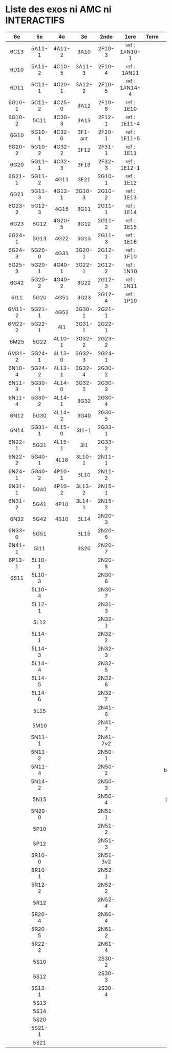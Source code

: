 # Liste des exos ni AMC ni INTERACTIFS

|6e|5e|4e|3e|2nde|1ere|Term|Reste|
|:-:|:-:|:-:|:-:|:-:|:-:|:-:|:-:|
|6C13|5A11-1|4A11-2|3A10|2F10-3|ref : 1AN10-1||MG32_3F13|
|6D10|5A11-2|4C10-5|3A11-3|2F10-4|ref : 1AN11||CM020|
|6D11|5C11-1|4C20-1|3A12-2|2F10-5|ref : 1AN14-4||CM021|
|6G10-1|5C11-2|4C25-0|3A12|2F10-6|ref : 1E10||ExC100|
|6G10-2|5C11|4C30-3|3A13|2F12-1|ref : 1E11-4||HPC100|
|6G10|5G10-1|4C32-0|3F1-act|2F20-1|ref : 1E11-5||PEA11-1|
|6G20-2|5G10-2|4C32-2|3F12|2F31-1|ref : 1E11||PEA11|
|6G20|5G11-1|4C32-3|3F13|2F32-3|ref : 1E12-1||PEA12|
|6G21-1|5G11-2|4G11|3F21|2G10-1|ref : 1E12||PEA13|
|6G21|5G11-3|4G12-1|3G10-3|2G10-2|ref : 1E13||PEG20|
|6G23-2|5G12-3|4G15|3G11|2G11-1|ref : 1E14||PEG21|
|6G23|5G12|4G20-5|3G12|2G11-2|ref : 1E15||PEG22|
|6G24-1|5G13|4G22|3G13|2G11-3|ref : 1E16||PEG23|
|6G24-3|5G20-0|4G31|3G20-1|2G12-1|ref : 1F10||PEG24|
|6G25-3|5G20-1|4G40-1|3G22-1|2G12-2|ref : 1N10||P003|
|6G42|5G20-2|4G40-2|3G22|2G12-3|ref : 1N11||P004|
|6I11|5G20|4G51|3G23|2G12-4|ref : 1P10||P005|
|6M11-2|5G21-1|4G52|3G30-1|2G21-1|||P006|
|6M22-2|5G22-1|4I1|3G31-1|2G22-1|||P007|
|6M25|5G22|4L10-1|3G32-2|2G23-2|||P008|
|6M31-2|5G24-1|4L13-0|3G32-3|2G24-1|||P009|
|6N10-4|5G24-2|4L13-1|3G32-4|2G30-2|||P010|
|6N11-3|5G30-1|4L14-0|3G32-5|2G30-3|||P011|
|6N11-4|5G30-2|4L14-1|3G32|2G30-4|||P012|
|6N12|5G30|4L14-2|3G40|2G30-5|||P013|
|6N14|5G31-1|4L15-0|3I1-1|2G33-1|||P014|
|6N22-1|5G31|4L15-1|3I1|2G33-2|||beta2F31|
|6N22-2|5G40-1|4L16|3L10-1|2N11-1|||beta3F23|
|6N24-1|5G40-2|4P10-1|3L10|2N11-2|||beta3G15|
|6N31-1|5G40|4P10-2|3L13-2|2N15-1|||beta3G41|
|6N31-2|5G41|4P10|3L14-1|2N15-2|||beta3S20-1|
|6N32|5G42|4S10|3L14|2N20-3|||beta3s21|
|6N33-0|5G51||3L15|2N20-6|||beta4C31|
|6N41-1|5I11||3S20|2N20-7|||beta4G20-3|
|6P13-1|5L10-1|||2N20-8|||beta4G20-4|
|6S11|5L10-3|||2N30-6|||beta5G30-2|
||5L10-4|||2N30-7|||beta6C33-1|
||5L12-1|||2N31-3|||beta6test2|
||5L12|||2N32-1|||beta6test2021|
||5L14-1|||2N32-2|||betaAsymptotesObliques|
||5L14-3|||2N32-3|||betaEqCarreDansC|
||5L14-4|||2N32-5|||betaEqValAbs|
||5L14-5|||2N32-6|||betaEquations|
||5L14-6|||2N32-7|||betaEquationsLog|
||5L15|||2N41-6|||betaExo3d|
||5M10|||2N41-7|||betaExoSimpleMatthieu|
||5N11-1|||2N41-7v2|||betaModele10_simple_question-reponse|
||5N11-2|||2N50-1|||betaModele11_parametrable|
||5N11-4|||2N50-2|||betaModele20_plusieurs_types_de_questions|
||5N14-2|||2N50-3|||betaModele21_parametrables|
||5N15|||2N50-4|||betaModele30_constructions_géométriques|
||5N20-0|||2N51-1|||betaModele31_parametrables|
||5P10|||2N51-2|||betaModele40_tableau_proportionnalite|
||5P12|||2N51-3|||betaModele41_tableau_signes_variations|
||5R10-0|||2N51-3v2|||betaProbaAouB|
||5R10-1|||2N52-1|||betaProbabilites|
||5R12-2|||2N52-2|||betaProbabilitesJC|
||5R12|||2N52-4|||betaPuissances|
||5R20-4|||2N60-4|||betaSpline|
||5R20-5|||2N61-2|||betaSys2x2CombLin|
||5R22-2|||2N61-4|||betaTracerParabole|
||5S10|||2S30-2|||betarotation3d|
||5S12|||2S30-3|||moule_a_exo_mathalea|
||5S13-1|||2S30-4|||moule_a_exo_mathalea2d|
||5S13||||||c3C10-2|
||5S14||||||c3I11|
||5S20||||||c3N10|
||5S21-1||||||c3N23|
||5S21||||||can6I01|
